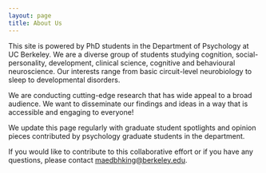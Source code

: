 ```yaml
---
layout: page
title: About Us
---
```


This site is powered by PhD students in the Department of Psychology at UC Berkeley. We are a diverse group of students studying cognition, social-personality, development, clinical science, cognitive and behavioural neuroscience. Our interests range from basic circuit-level neurobiology to sleep to developmental disorders.

We are conducting cutting-edge research that has wide appeal to a broad audience. We want to disseminate our findings and ideas in a way that is accessible and engaging to everyone!

We update this page regularly with graduate student spotlights and opinion pieces contributed by psychology graduate students in the department.

If you would like to contribute to this collaborative effort or if you have any questions, please contact maedbhking@berkeley.edu.
